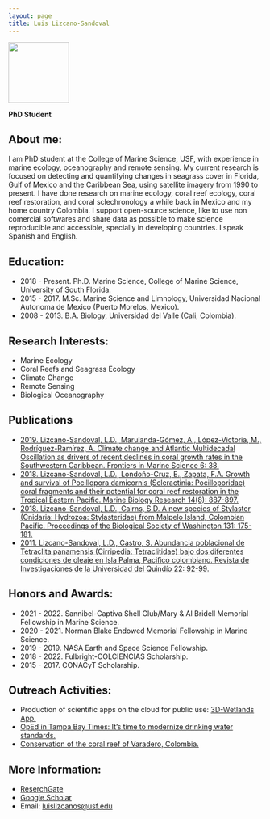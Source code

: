 ```yaml
---
layout: page
title: Luis Lizcano-Sandoval
---
```


<img src="https://raw.github.com/USF-IMARS/usf-imars.github.io/master/_students/photo_luis.jpg" width="120">


**PhD Student**

## About me:

I am PhD student at the College of Marine Science, USF, with experience in marine ecology, oceanography and remote sensing. My current research is focused on detecting and quantifying changes in seagrass cover in Florida, Gulf of Mexico and the Caribbean Sea, using satellite imagery from 1990 to present. I have done research on marine ecology, coral reef ecology, coral reef restoration, and coral sclechronology a while back in Mexico and my home country Colombia. I support open-source science, like to use non comercial softwares and share data as possible to make science reproducible and accessible, specially in developing countries. I speak Spanish and English.

## Education:

* 2018 - Present. Ph.D. Marine Science, College of Marine Science, University of South Florida.
* 2015 - 2017.    M.Sc. Marine Science and Limnology, Universidad Nacional Autonoma de Mexico (Puerto Morelos, Mexico).
* 2008 - 2013.    B.A. Biology, Universidad del Valle (Cali, Colombia).

## Research Interests:

* Marine Ecology
* Coral Reefs and Seagrass Ecology
* Climate Change
* Remote Sensing
* Biological Oceanography

## Publications

* [2019. Lizcano-Sandoval, L.D., Marulanda-Gómez, A., López-Victoria, M., Rodríguez-Ramírez, A. Climate change and Atlantic Multidecadal Oscillation as drivers of recent declines in coral growth rates in the Southwestern Caribbean. Frontiers in Marine Science 6: 38.](https://doi.org/10.3389/fmars.2019.00038)
* [2018. Lizcano-Sandoval, L.D., Londoño-Cruz, E., Zapata, F.A. Growth and survival of Pocillopora damicornis (Scleractinia: Pocilloporidae) coral fragments and their potential for coral reef restoration in the Tropical Eastern Pacific. Marine Biology Research 14(8): 887-897.](https://doi.org/10.1080/17451000.2018.1528011)
* [2018. Lizcano-Sandoval, L.D., Cairns, S.D. A new species of Stylaster (Cnidaria: Hydrozoa: Stylasteridae) from Malpelo Island, Colombian Pacific. Proceedings of the Biological Society of Washington 131: 175-181.](https://doi.org/10.2988/18-00003)
* [2011. Lizcano-Sandoval, L.D., Castro, S. Abundancia poblacional de Tetraclita panamensis (Cirripedia: Tetraclitidae) bajo dos diferentes condiciones de oleaje en Isla Palma, Pacifico colombiano. Revista de Investigaciones de la Universidad del Quindío 22: 92-99.](https://www.researchgate.net/profile/Sergio-Castro-7/publication/265293786_Abundancia_poblacional_de_Tetraclita_panamensis_Cirripedia_Tetraclitidae_bajo_dos_diferentes_condiciones_de_oleaje_en_Isla_Palma_Pacifico_Colombiano/links/59babfa1aca272aff2d014b7/Abundancia-poblacional-de-Tetraclita-panamensis-Cirripedia-Tetraclitidae-bajo-dos-diferentes-condiciones-de-oleaje-en-Isla-Palma-Pacifico-Colombiano.pdf)

## Honors and Awards:

* 2021 - 2022. Sannibel-Captiva Shell Club/Mary & Al Bridell Memorial Fellowship in Marine Science.
* 2020 - 2021. Norman Blake Endowed Memorial Fellowship in Marine Science.
* 2019 - 2019. NASA Earth and Space Science Fellowship.
* 2018 - 2022. Fulbright-COLCIENCIAS Scholarship.
* 2015 - 2017. CONACyT Scholarship.

## Outreach Activities:

* Production of scientific apps on the cloud for public use: [3D-Wetlands App.](https://lizcanosandoval.users.earthengine.app/view/hr-land-cover-gulf-of-mexico)
* [OpEd in Tampa Bay Times: It’s time to modernize drinking water standards.](https://www.tampabay.com/opinion/2020/05/21/its-time-to-modernize-drinking-water-standards-column/)
* [Conservation of the coral reef of Varadero, Colombia.](https://www.csmonitor.com/World/Americas/2018/0604/How-a-global-crusade-is-working-to-save-the-improbable-reef-of-Cartagena)

## More Information:

* [ReserchGate](https://www.researchgate.net/profile/Luis-Lizcano-Sandoval)
* [Google Scholar](https://scholar.google.com/citations?user=tcpYXy4AAAAJ&hl)
* Email: luislizcanos@usf.edu
